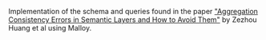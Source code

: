 Implementation of the schema and queries found in the paper ["Aggregation Consistency Errors in Semantic Layers and How to Avoid Them"](https://arxiv.org/pdf/2307.00417.pdf) by Zezhou Huang et al using Malloy.